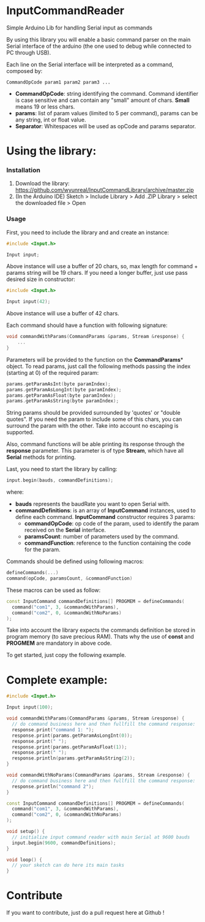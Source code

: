 # InputCommandReader

Simple Arduino Lib for handling Serial input as commands

By using this library you will enable a basic command parser on the main Serial interface of the arduino (the one used to debug while connected to PC through USB).

Each line on the Serial interface will be interpreted as a command, composed by:

```
CommandOpCode param1 param2 param3 ...
```

- **CommandOpCode**: string identifying the command. Command identifier is case sensitive and can contain any "small" amount of chars. **Small** means 19 or less chars. 
- **params**: list of param values (limited to 5 per command), params can be any string, int or float value.
- **Separator**: Whitespaces will be used as opCode and params separator.

# Using the library:

### Installation

1. Download the library: https://github.com/wyunreal/InputCommandLibrary/archive/master.zip
2. (In the Arduino IDE) Sketch > Include Library > Add .ZIP Library > select the downloaded file > Open

### Usage

First, you need to include the library and and create an instance:

``` c++
#include <Input.h>

Input input;
```

Above instance will use a buffer of 20 chars, so, max length for command + params string will be 19 chars. If you need a longer buffer, just use pass desired size in constructor:

``` c++
#include <Input.h>

Input input(42);
```
Above instance will use a buffer of 42 chars.

Each command should have a function with following signature:

``` c++
void commandWithParams(CommandParams &params, Stream &response) {
	...
}
```

Parameters will be provided to the function on the **CommandParams*** object. To read params, just call the following methods  passing the index (starting at 0) of the required param:

``` c++
params.getParamAsInt(byte paramIndex);
params.getParamAsLongInt(byte paramIndex);
params.getParamAsFloat(byte paramIndex);
params.getParamAsString(byte paramIndex);
```

String params should be provided surrounded by 'quotes' or "double quotes". If you need the param to include some of this chars, you can surround the param with the other. Take into account no escaping is supported. 

Also, command functions will be able printing its response through the **response** parameter. This parameter is of type **Stream**, which have all **Serial** methods for printing.

Last, you need to start the library by calling:

``` c++
input.begin(bauds, commandDefinitions);
```

where:
- **bauds** represents the baudRate you want to open Serial with.
- **commandDefinitions**: is an array of **InputCommand** instances, used to define each command. **InputCommand** constructor requires 3 params:
	- **commandOpCode**: op code of the param, used to identify the param received on the **Serial** interface.
	- **paramsCount**: number of parameters used by the command.
	- **commandFunction**: reference to the function containing the code for the param.

Commands should be defined using following macros:

``` c++
defineCommands(...)
command(opCode, paramsCount, &commandFunction)
```

These macros can be used as follow:

``` c++
const InputCommand commandDefinitions[] PROGMEM = defineCommands(
  command("com1", 3, &commandWithParams),
  command("com2", 0, &commandWithNoParams)
);
```
Take into account the library expects the commands definition be stored in program memory (to save precious RAM). Thats why the use of **const** and **PROGMEM** are mandatory in above code. 

To get started, just copy the following example.

# Complete example:

``` c++
#include <Input.h>

Input input(100);

void commandWithParams(CommandParams &params, Stream &response) {
  // do command business here and then fullfill the command response:
  response.print("command 1: ");
  response.print(params.getParamAsLongInt(0));
  response.print(" ");
  response.print(params.getParamAsFloat(1));
  response.print(" ");
  response.println(params.getParamAsString(2));
}

void commandWithNoParams(CommandParams &params, Stream &response) {
  // do command business here and then fullfill the command response:
  response.println("command 2");
}

const InputCommand commandDefinitions[] PROGMEM = defineCommands(
  command("com1", 3, &commandWithParams),
  command("com2", 0, &commandWithNoParams)
);

void setup() {
  // initialize input command reader with main Serial at 9600 bauds
  input.begin(9600, commandDefinitions);
}

void loop() {
  // your sketch can do here its main tasks
}
```

# Contribute

If you want to contribute, just do a pull request here at Github !
